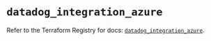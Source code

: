 # `datadog_integration_azure`

Refer to the Terraform Registry for docs: [`datadog_integration_azure`](https://registry.terraform.io/providers/datadog/datadog/3.47.0/docs/resources/integration_azure).
